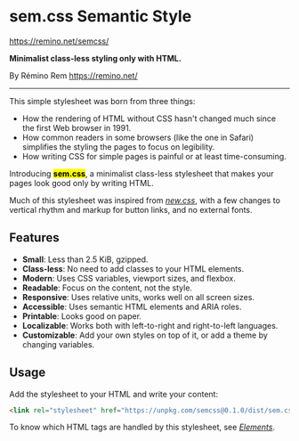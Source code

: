 # sem.css Semantic Style

<https://remino.net/semcss/>

**Minimalist class-less styling only with HTML.**

By Rémino Rem <https://remino.net/>

---

This simple stylesheet was born from three things:

- How the rendering of HTML without CSS hasn't changed much since the first Web browser in 1991.
- How common readers in some browsers (like the one in Safari) simplifies the styling the pages to focus on legibility.
- How writing CSS for simple pages is painful or at least time-consuming.

Introducing **<mark>sem.css</mark>**, a minimalist class-less stylesheet that makes your pages look good only by writing HTML.

Much of this stylesheet was inspired from [_new.css_](https://newcss.net/), with a few changes to vertical rhythm and markup for button links, and no external fonts.

## Features

- **Small**: Less than 2.5 KiB, gzipped.
- **Class-less**: No need to add classes to your HTML elements.
- **Modern**: Uses CSS variables, viewport sizes, and flexbox.
- **Readable**: Focus on the content, not the style.
- **Responsive**: Uses relative units, works well on all screen sizes.
- **Accessible**: Uses semantic HTML elements and ARIA roles.
- **Printable**: Looks good on paper.
- **Localizable**: Works both with left-to-right and right-to-left languages.
- **Customizable**: Add your own styles on top of it, or add a theme by changing variables.

## Usage

Add the stylesheet to your HTML and write your content:

```html
<link rel="stylesheet" href="https://unpkg.com/semcss@0.1.0/dist/sem.css">
```

To know which HTML tags are handled by this stylesheet, see _[Elements](elements/)_.

## 
